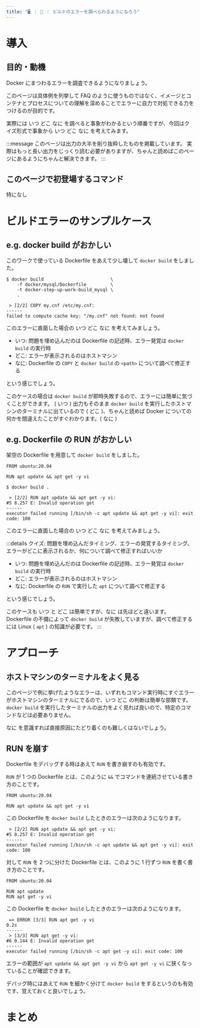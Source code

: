 ```yaml
---
title: "🖥️ ｜ 🐳 ｜ ビルドのエラーを調べられるようになろう"
---
```


# 導入
## 目的・動機
Docker にまつわるエラーを調査できるようになりましょう。

このページは具体例を列挙して FAQ のように使うものではなく、イメージとコンテナとプロセスについての理解を深めることでエラーに自力で対処できる力をつけるのが目的です。

実際には いつ どこ なに を調べると事象がわかるという順番ですが、今回はクイズ形式で事象から いつ どこ なに を考えてみます。

:::message
このページは出力の大半を削り抜粋したものを掲載しています。
実際はもっと長い出力をじっくり読む必要がありますが、ちゃんと読めばこのページにあるようにちゃんと解決できます。
:::

## このページで初登場するコマンド
特になし

# ビルドエラーのサンプルケース
## e.g. docker build がおかしい
このワークで使っている Dockerfile をあえて少し壊して `docker build` をしました。

```
$ docker build                         \
    -f docker/mysql/Dockerfile         \
    -t docker-step-up-work-build_mysql \
    .

 > [2/2] COPY my.cnf /etc/my.cnf:
------
failed to compute cache key: "/my.cnf" not found: not found
```

このエラーに直面した場合の いつ どこ なに を考えてみましょう。

- いつ: 問題を埋め込んだのは Dockerfile の記述時、エラー発覚は `docker build` の実行時
- どこ: エラーが表示されるのはホストマシン
- なに: Dockerfile の `COPY` と `docker build` の `<path>` について調べて修正する

という感じでしょう。

このケースの場合は `docker build` が即時失敗するので、エラーには簡単に気づくことができます。 ( いつ )
出力もそのまま `docker build` を実行したホストマシンのターミナルに出ているので ( どこ )、ちゃんと読めば Docker についての何かを間違えたことがすぐわかります。( なに )

## e.g. Dockerfile の RUN がおかしい
架空の Dockerfile を用意して `docker build` をしました。

```txt:Dockerfile
FROM ubuntu:20.04

RUN apt update && apt get -y vi
```

```
$ docker build .

 > [2/2] RUN apt update && apt get -y vi:
#5 8.257 E: Invalid operation get
------
executor failed running [/bin/sh -c apt update && apt get -y vi]: exit code: 100
```

このエラーに直面した場合の いつ どこ なに を考えてみましょう。

:::details クイズ: 問題を埋め込んだタイミング、エラーの発覚するタイミング、エラーがどこに表示されるか、何について調べて修正すればいいか
- いつ: 問題を埋め込んだのは Dockerfile の記述時、エラー発覚は `docker build` の実行時
- どこ: エラーが表示されるのはホストマシン
- なに: Dockerfile の `RUN` で実行した `apt` について調べて修正する

という感じでしょう。

このケースも いつ と どこ は簡単ですが、なに は先ほどと違います。
Dockerfile の不備によって `docker build` が失敗していますが、調べて修正するには Linux ( `apt` ) の知識が必要です。
:::

# アプローチ
## ホストマシンのターミナルをよく見る
このページで例に挙げたようなエラーは、いずれもコマンド実行時にすぐエラーがホストマシンのターミナルにでるので、いつ どこ の判断は簡単な部類です。
`docker build` を実行したターミナルの出力をよく見れば良いので、特定のコマンドなどは必要ありません。

なに を意識すれば直接原因にたどり着くのも難しくはないでしょう。

## RUN を崩す
Dockerfile をデバッグする時はあえて `RUN` を書き崩すのも有効です。

`RUN` が 1 つの Dockerfile とは、このように `&&` でコマンドを連続させている書き方のことです。

```txt:Dockerfile
FROM ubuntu:20.04

RUN apt update && apt get -y vi
```

この Dockerfile を `docker build` したときのエラーは次のようになります。

```
 > [2/2] RUN apt update && apt get -y vi:
#5 8.257 E: Invalid operation get
------
executor failed running [/bin/sh -c apt update && apt get -y vi]: exit code: 100
```

対して `RUN` を 2 つに分けた Dockerfile とは、このように 1 行ずつ `RUN` を書く書き方のことです。

```txt:Dockerfile
FROM ubuntu:20.04

RUN apt update
RUN apt get -y vi
```

この Dockerfile を `docker build` したときのエラーは次のようになります。

```
 => ERROR [3/3] RUN apt get -y vi                                                                                                                                                                      0.2s
------
 > [3/3] RUN apt get -y vi:
#6 0.144 E: Invalid operation get
------
executor failed running [/bin/sh -c apt get -y vi]: exit code: 100
```

エラーの範囲が `apt update && apt get -y vi` から `apt get -y vi` に狭くなっていることが確認できます。

デバッグ時にはあえて `RUN` を細かく分けて `docker build` をするというのも有効です、覚えておくと良いでしょう。

# まとめ
